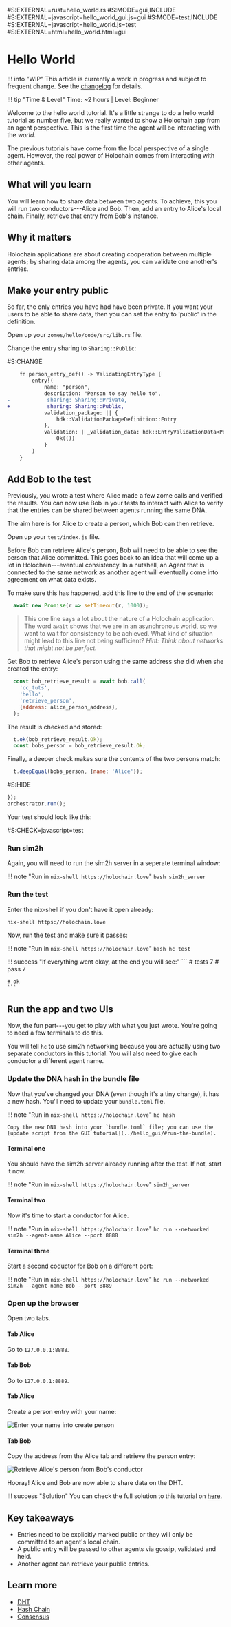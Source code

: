 \#S:EXTERNAL=rust=hello_world.rs
\#S:MODE=gui,INCLUDE
\#S:EXTERNAL=javascript=hello_world_gui.js=gui
\#S:MODE=test,INCLUDE
\#S:EXTERNAL=javascript=hello_world.js=test
\#S:EXTERNAL=html=hello_world.html=gui
# Hello World

!!! info "WIP"
    This article is currently a work in progress and subject to frequent change.
    See the [changelog](/docs/changelog) for details.

!!! tip "Time & Level"
    Time: ~2 hours | Level: Beginner

Welcome to the hello world tutorial. It's a little strange to do a hello world tutorial as number five, but we really wanted to show a Holochain app from an agent perspective. This is the first time the agent will be interacting with the _world_.

The previous tutorials have come from the local perspective of a single agent. However, the real power of Holochain comes from interacting with other agents.

## What will you learn
You will learn how to share data between two agents. To achieve, this you will run two conductors---Alice and Bob.
Then, add an entry to Alice's local chain. Finally, retrieve that entry from Bob's instance.

## Why it matters
Holochain applications are about creating cooperation between multiple agents; by sharing data among the agents, you can validate one another's entries.

## Make your entry public

So far, the only entries you have had have been private. If you want your users to be able to share data, then you can set the entry to 'public' in the definition.

Open up your `zomes/hello/code/src/lib.rs` file.

Change the entry sharing to `Sharing::Public`:

\#S:CHANGE
```diff
    fn person_entry_def() -> ValidatingEntryType {
        entry!(
            name: "person",
            description: "Person to say hello to",
-            sharing: Sharing::Private,
+            sharing: Sharing::Public,
            validation_package: || {
                hdk::ValidationPackageDefinition::Entry
            },
            validation: | _validation_data: hdk::EntryValidationData<Person>| {
                Ok(())
            }
        )
    }
```
<script id="asciicast-K0Vj50CIVNSYWr5RIbbrc6V3s" src="https://asciinema.org/a/K0Vj50CIVNSYWr5RIbbrc6V3s.js" async data-autoplay="true" data-loop="true"></script>

## Add Bob to the test

Previously, you wrote a test where Alice made a few zome calls and verified the results. You can now use Bob in your tests to interact with Alice to verify that the entries can be shared between agents running the same DNA.

The aim here is for Alice to create a person, which Bob can then retrieve.

Open up your `test/index.js` file.

Before Bob can retrieve Alice's person, Bob will need to be able to see the person that Alice committed. This goes back to an idea that will come up a lot in Holochain---eventual consistency. In a nutshell, an Agent that is connected to the same network as another agent will eventually come into agreement on what data exists.

To make sure this has happened, add this line to the end of the scenario:
```javascript
  await new Promise(r => setTimeout(r, 1000));
```

> This one line says a lot about the nature of a Holochain application. The word `await` shows that we are in an asynchronous world, so we want to wait for consistency to be achieved. What kind of situation might lead to this line not being sufficient? _Hint: Think about networks that might not be perfect._

Get Bob to retrieve Alice's person using the same address she did when she created the entry:

```javascript
  const bob_retrieve_result = await bob.call(
    'cc_tuts',
    'hello',
    'retrieve_person',
    {address: alice_person_address},
  );
```

The result is checked and stored:

```javascript
  t.ok(bob_retrieve_result.Ok);
  const bobs_person = bob_retrieve_result.Ok;
```

Finally, a deeper check makes sure the contents of the two persons match:

```javascript
  t.deepEqual(bobs_person, {name: 'Alice'});
```
\#S:HIDE
```javascript
});
orchestrator.run();
```
Your test should look like this:

\#S:CHECK=javascript=test

### Run sim2h
Again, you will need to run the sim2h server in a seperate terminal window:

!!! note "Run in `nix-shell https://holochain.love`"
    ```bash
    sim2h_server
    ```

### Run the test

Enter the nix-shell if you don't have it open already:

```bash
nix-shell https://holochain.love
```

Now, run the test and make sure it passes:

!!! note "Run in `nix-shell https://holochain.love`"
    ```bash
    hc test
    ```

!!! success "If everything went okay, at the end you will see:"
    ```
    # tests 7
    # pass  7

    # ok
    ```

## Run the app and two UIs

Now, the fun part---you get to play with what you just wrote.
You're going to need a few terminals to do this.

You will tell `hc` to use sim2h networking because you are actually
using two separate conductors in this tutorial.
You will also need to give each conductor a different agent name.

### Update the DNA hash in the bundle file

Now that you've changed your DNA (even though it's a tiny change), it has a new hash. You'll need to update your `bundle.toml` file.

!!! note "Run in `nix-shell https://holochain.love`"
    ```
    hc hash
    ```

    Copy the new DNA hash into your `bundle.toml` file; you can use the [update script from the GUI tutorial](../hello_gui/#run-the-bundle).

#### Terminal one
You should have the sim2h server already running after the test. If not, start it now.

!!! note "Run in `nix-shell https://holochain.love`"
    ```
    sim2h_server
    ```

#### Terminal two

Now it's time to start a conductor for Alice.

!!! note "Run in `nix-shell https://holochain.love`"
    ```
    hc run --networked sim2h --agent-name Alice --port 8888
    ```

#### Terminal three

Start a second coductor for Bob on a different port:

!!! note "Run in `nix-shell https://holochain.love`"
    ```
    hc run --networked sim2h --agent-name Bob --port 8889
    ```


### Open up the browser

Open two tabs.

#### Tab Alice

Go to `127.0.0.1:8888`.

#### Tab Bob

Go to `127.0.0.1:8889`.

#### Tab Alice

Create a person entry with your name:

![Enter your name into create person](../../../img/hw_create_person.png)

#### Tab Bob

Copy the address from the Alice tab and retrieve the person entry:

![Retrieve Alice's person from Bob's conductor](../../../img/hw_retrieve_person.png)

Hooray! Alice and Bob are now able to share data on the DHT.

!!! success "Solution"
    You can check the full solution to this tutorial on [here](https://github.com/freesig/cc_tuts/tree/hello_world).

## Key takeaways
- Entries need to be explicitly marked public or they will only be committed to an agent's local chain.
- A public entry will be passed to other agents via gossip, validated and held.
- Another agent can retrieve your public entries.

## Learn more
- [DHT](https://www.educative.io/edpresso/what-is-a-distributed-hash-table)
- [Hash Chain](https://www.techopedia.com/definition/32920/hash-chain)
- [Consensus](https://holo.host/faq/how-does-holochain-manage-consensus-data-integrity/)
